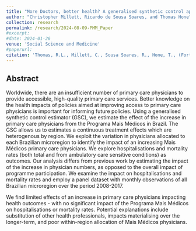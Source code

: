 ```yaml
---
title: "More Doctors, better health? A generalised synthetic control approach to estimating impacts of increasing doctors under Brazil’s Mais Medicos Programme."
author: "Christopher Millett, Ricardo de Sousa Soares, and Thomas Hone"
collection: research
permalink: /research/2024-08-09-PMM_Paper
#excerpt:
#date: 2024-01-26
venue: 'Social Science and Medicine'
#paperurl:
citation: 'Thomas, R.L., Millett, C., Sousa Soares, R., Hone, T., (Forthcoming) "More Doctors, better health? A generalised synthetic control approach to estimating impacts of increasing doctors under Brazil’s Mais Medicos Programme.", Social Science and Medicine.'
---
```


## Abstract

Worldwide, there are an insufficient number of primary care physicians to provide accessible, high-quality primary care services. Better knowledge on the health impacts of policies aimed at improving access to primary care physicians is important for informing future policies.
Using a generalised synthetic control estimator (GSC), we estimate the effect of the increase in primary care physicians from the Programa Mais Médicos in Brazil. The GSC allows us to estimates a continuous treatment effects which are heterogenous by region. We exploit the variation in physicians allocated to each Brazilian microregion to identify the impact of an increasing Mais Médicos primary care physicians. We explore hospitalisations and mortality rates (both total and from ambulatory care sensitive conditions) as outcomes. Our analysis differs from previous work by estimating the impact of the increase in physician numbers, as opposed to the overall impact of programme participation. We examine the impact on hospitalisations and mortality rates and employ a panel dataset with monthly observations of all Brazilian microregion over the period 2008-2017.

We find limited effects of an increase in primary care physicians impacting health outcomes - with no significant impact of the Programa Mais Médicos on hospitalisations or mortality rates. Potential explanations include substitution of other health professionals, impacts materialising over the longer-term, and poor within-region allocation of Mais Médicos physicians.
